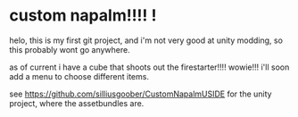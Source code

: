 
# custom napalm!!!! !

helo, this is my first git project, and i'm not very good at unity modding, so this probably wont go anywhere.

as of current i have a cube that shoots out the firestarter!!!! wowie!!! i'll soon add a menu to choose different items.


see https://github.com/silliusgoober/CustomNapalmUSIDE for the unity project, where the assetbundles are.
